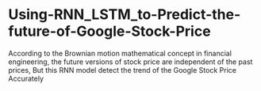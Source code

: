 # Using-RNN_LSTM_to-Predict-the-future-of-Google-Stock-Price
According to the Brownian motion mathematical concept in financial engineering, the future versions of stock price are independent of the past prices, But this RNN model detect the trend of the Google Stock Price Accurately
